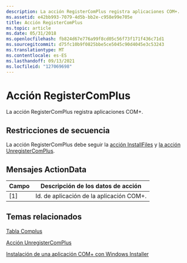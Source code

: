 ```yaml
---
description: La acción RegisterComPlus registra aplicaciones COM+.
ms.assetid: e42bb993-7079-4d5b-bb2e-c958e99e705e
title: Acción RegisterComPlus
ms.topic: article
ms.date: 05/31/2018
ms.openlocfilehash: fb824d67e776a99f8cd05c56f73f171f436c71d1
ms.sourcegitcommit: d75fc10b9f0825bbe5ce5045c90d4045e3c53243
ms.translationtype: MT
ms.contentlocale: es-ES
ms.lasthandoff: 09/13/2021
ms.locfileid: "127069698"
---
```

# <a name="registercomplus-action"></a>Acción RegisterComPlus

La acción RegisterComPlus registra aplicaciones COM+.

## <a name="sequence-restrictions"></a>Restricciones de secuencia

La acción RegisterComPlus debe seguir la [acción InstallFiles](installfiles-action.md) y [la acción UnregisterComPlus](unregistercomplus-action.md).

## <a name="actiondata-messages"></a>Mensajes ActionData



| Campo | Descripción de los datos de acción              |
|-------|-----------------------------------------|
| \[1\] | Id. de aplicación de la aplicación COM+. |



 

## <a name="related-topics"></a>Temas relacionados

<dl> <dt>

[Tabla Complus](complus-table.md)
</dt> <dt>

[Acción UnregisterComPlus](unregistercomplus-action.md)
</dt> <dt>

[Instalación de una aplicación COM+ con Windows Installer](installing-a-com--application-with-the-windows-installer.md)
</dt> </dl>

 

 




